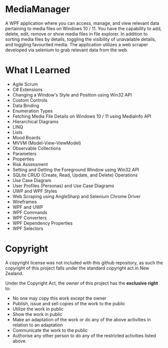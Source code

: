 # MediaManager

A WPF application where you can access, manage, and view relevant data pertaining to media files on Windows 10 / 11. You have the capability to add, delete, edit, remove or show media files in file explorer. In addition to sorting media files by details, toggling the visibility of unavailable details, and toggling favourited media. The application utilizes a web scraper developed via selenium to grab relevant data from the web.


# What I Learned
* Agile Scrum
* C# Extensions
* Changing a Window's Style and Position using Win32 API
* Custom Controls
* Data Binding
* Enumeration Types
* Fetching Media File Details on Windows 10 / 11 using MediaInfo API
* Hierarchical Diagrams
* LINQ
* Lists
* Mood Boards
* MVVM (Model-View-ViewModel)
* Observable Collections
* Parameters
* Properties
* Risk Assessment
* Setting and Getting the Foreground Window using Win32 API
* SQLite CRUD (Create, Read, Update, and Delete) Operations
* Use Case Diagram
* User Profiles (Personas) and Use Case Diagrams
* UWP and WPF Styles
* Web Scraping using AngleSharp and Selenium Chrome Driver
* Wireframes
* WPF and UWP
* WPF Commands
* WPF Converters
* WPF Dependency Properties
* WPF Selectors

# Copyright
A copyright license was not included with this github repository, as such the copyright of this project falls under the standard copyright act in New Zealand.

Under the Copyright Act, the owner of this project has the **exclusive right** to:
* No one may copy this work except the owner
* Publish, issue and sell copies of the work to the public
* Utilize the work in public
* Show the work in public
* Make an adaptation of the work or do any of the above activities in relation to an adaptation
* Communicate the work to the public
* Authorise any other person to do any of the restricted activities listed above.
